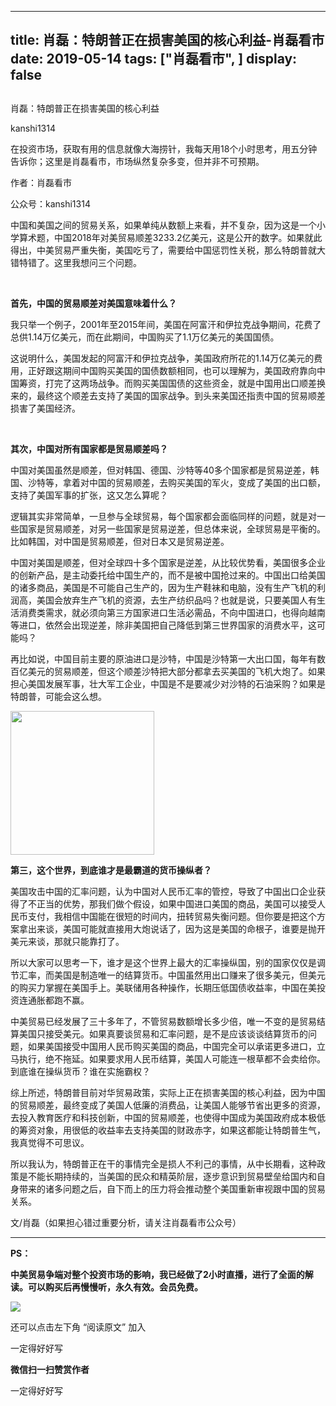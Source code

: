 
---
title:  肖磊：特朗普正在损害美国的核心利益-肖磊看市
date: 2019-05-14
tags: ["肖磊看市", ]
display: false
---


## 



肖磊：特朗普正在损害美国的核心利益




kanshi1314




在投资市场，获取有用的信息就像大海捞针，我每天用18个小时思考，用五分钟告诉你；这里是肖磊看市，市场纵然复杂多变，但并非不可预期。


作者：肖磊看市

公众号：kanshi1314



中国和美国之间的贸易关系，如果单纯从数额上来看，并不复杂，因为这是一个小学算术题，中国2018年对美贸易顺差3233.2亿美元，这是公开的数字。如果就此得出，中美贸易严重失衡，美国吃亏了，需要给中国惩罚性关税，那么特朗普就大错特错了。这里我想问三个问题。

&nbsp;

**首先，中国的贸易顺差对美国意味着什么？**



我只举一个例子，2001年至2015年间，美国在阿富汗和伊拉克战争期间，花费了总供1.14万亿美元，而在此期间，中国购买了1.1万亿美元的美国国债。



这说明什么，美国发起的阿富汗和伊拉克战争，美国政府所花的1.14万亿美元的费用，正好跟这期间中国购买美国的国债数额相同，也可以理解为，美国政府靠向中国筹资，打完了这两场战争。而购买美国国债的这些资金，就是中国用出口顺差换来的，最终这个顺差去支持了美国的国家战争。到头来美国还指责中国的贸易顺差损害了美国经济。

&nbsp;

**其次，中国对所有国家都是贸易顺差吗？**



中国对美国虽然是顺差，但对韩国、德国、沙特等40多个国家都是贸易逆差，韩国、沙特等，拿着对中国的贸易顺差，去购买美国的军火，变成了美国的出口额，支持了美国军事的扩张，这又怎么算呢？



逻辑其实非常简单，一旦参与全球贸易，每个国家都会面临同样的问题，就是对一些国家是贸易顺差，对另一些国家是贸易逆差，但总体来说，全球贸易是平衡的。比如韩国，对中国是贸易顺差，但对日本又是贸易逆差。



中国对美国是顺差，但对全球四十多个国家是逆差，从比较优势看，美国很多企业的创新产品，是主动委托给中国生产的，而不是被中国抢过来的。中国出口给美国的诸多商品，美国是不可能自己生产的，因为生产鞋袜和电脑，没有生产飞机的利润高，美国会放弃生产飞机的资源，去生产纺织品吗？也就是说，只要美国人有生活消费类需求，就必须向第三方国家进口生活必需品，不向中国进口，也得向越南等进口，依然会出现逆差，除非美国把自己降低到第三世界国家的消费水平，这可能吗？



再比如说，中国目前主要的原油进口是沙特，中国是沙特第一大出口国，每年有数百亿美元的贸易顺差，但这个顺差沙特把大部分都拿去买美国的飞机大炮了。如果担心美国发展军事，壮大军工企业，中国是不是要减少对沙特的石油采购？如果是特朗普，可能会这么想。



<img class="" data-copyright="0" data-ratio="1" data-s="300,640" data-type="jpeg" data-w="430" src="https://mmbiz.qpic.cn/mmbiz_jpg/rIYcHn0KrPQxo0rLgUPNn3H03rxakbgiaHDHlebj5nJiayPvGS5UCVpN1vibibFM6pibNDvF55ASeJ3ib2LSpDvuuJ5A/640?wx_fmt=jpeg" style="box-sizing: border-box !important;word-wrap: break-word !important;width: 230px !important;visibility: visible !important;"/>





**第三，这个世界，到底谁才是最霸道的货币操纵者？**



美国攻击中国的汇率问题，认为中国对人民币汇率的管控，导致了中国出口企业获得了不正当的优势，那我们做个假设，如果中国进口美国的商品，美国可以接受人民币支付，我相信中国能在很短的时间内，扭转贸易失衡问题。但你要是把这个方案拿出来谈，美国可能就直接用大炮说话了，因为这是美国的命根子，谁要是抛开美元来谈，那就只能靠打了。



所以大家可以思考一下，谁才是这个世界上最大的汇率操纵国，别的国家仅仅是调节汇率，而美国是制造唯一的结算货币。中国虽然用出口赚来了很多美元，但美元的购买力掌握在美国手上。美联储用各种操作，长期压低国债收益率，中国在美投资连通胀都跑不赢。



中美贸易已经发展了三十多年了，不管贸易数额增长多少倍，唯一不变的是贸易结算美国只接受美元。如果真要谈贸易和汇率问题，是不是应该谈谈结算货币的问题，如果美国接受中国用人民币购买美国的商品，中国完全可以承诺更多进口，立马执行，绝不拖延。如果要求用人民币结算，美国人可能连一根草都不会卖给你。到底谁在操纵货币？谁在实施霸权？



综上所述，特朗普目前对华贸易政策，实际上正在损害美国的核心利益，因为中国的贸易顺差，最终变成了美国人低廉的消费品，让美国人能够节省出更多的资源，去投入教育医疗和科技创新，中国的贸易顺差，也使得中国成为美国政府成本极低的筹资对象，用很低的收益率去支持美国的财政赤字，如果这都能让特朗普生气，我真觉得不可思议。



所以我认为，特朗普正在干的事情完全是损人不利己的事情，从中长期看，这种政策是不能长期持续的，当美国的民众和精英阶层，逐步意识到贸易壁垒给国内和自身带来的诸多问题之后，自下而上的压力将会推动整个美国重新审视跟中国的贸易关系。



文/肖磊（如果担心错过重要分析，请关注肖磊看市公众号）

****

**PS：**



**中美贸易争端对整个投资市场的影响，我已经做了2小时直播，进行了全面的解读。可以购买后再慢慢听，永久有效。会员免费。**



<img class="rich_pages" data-ratio="1.7786666666666666" data-s="300,640" src="https://mmbiz.qpic.cn/mmbiz_jpg/rIYcHn0KrPTIS8y22zliaqwicticQ2AWXkXfeMItDNEPibmyzohicrYrYYQsx6RgZOreFnX579icibpr1tXrPSCtlibvXw/640?wx_fmt=jpeg" data-type="jpeg" data-w="750"/>

还可以点击左下角&nbsp;“阅读原文”&nbsp;加入

一定得好好写


**微信扫一扫赞赏作者**






一定得好好写








